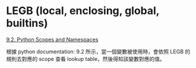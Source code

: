 # LEGB (local, enclosing, global, builtins)

[9.2. Python Scopes and Namespaces](https://docs.python.org/3/tutorial/classes.html#python-scopes-and-namespaces)

根據 python documentation: 9.2 所示，當一個變數被使用時，會依照 LEGB 的規則去對應的 scope 查看 lookup table，然後得知該變數對應的值。


